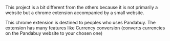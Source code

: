 <script>
    import { Link } from "$lib/components";
</script>

This project is a bit different from the others because it is not primarily a website but a chrome extension accompanied by a small website.

This chrome extension is destined to peoples who uses <Link href='https://www.pandabuy.com/' target='_blank'>Pandabuy</Link>. The extension has many features like Currency conversion (converts currencies on the Pandabuy website to your chosen one)